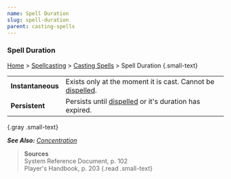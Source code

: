 ```yaml
---
name: Spell Duration
slug: spell-duration
parent: casting-spells
---
```

### Spell Duration
[Home](dm-operations-center) > [Spellcasting](spellcasting) > [Casting Spells](casting-spells)  > Spell Duration {.small-text}

|||
|-|-|
| **Instantaneous** | Exists only at the moment it is cast. Cannot be [dispelled](dispel-magic). |
| **Persistent**    | Persists until [dispelled](dispel-magic) or it's duration has expired. |
{.gray .small-text}

***See Also:** [Concentration](concentration)*

> **Sources** <br/>
> System Reference Document, p. 102<br/>
> Player's Handbook, p. 203
{.read .small-text}
